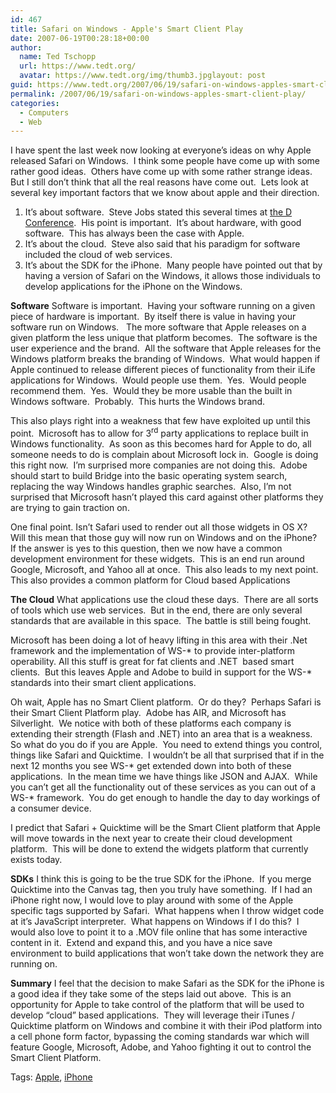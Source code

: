 ```yaml
---
id: 467
title: Safari on Windows - Apple's Smart Client Play
date: 2007-06-19T00:28:18+00:00
author:
  name: Ted Tschopp
  url: https://www.tedt.org/
  avatar: https://www.tedt.org/img/thumb3.jpglayout: post
guid: https://www.tedt.org/2007/06/19/safari-on-windows-apples-smart-client-play/
permalink: /2007/06/19/safari-on-windows-apples-smart-client-play/
categories:
  - Computers
  - Web
---
```

I have spent the last week now looking at everyone’s ideas on why Apple released Safari on Windows.  I think some people have come up with some rather good ideas.  Others have come up with some rather strange ideas.   But I still don’t think that all the real reasons have come out.  Lets look at several key important factors that we know about apple and their direction.

  1. It’s about software.  Steve Jobs stated this several times at [the D Conference](http://allthingsd.com/d).  His point is important.  It’s about hardware, with good software.  This has always been the case with Apple.
  2. It’s about the cloud.  Steve also said that his paradigm for software included the cloud of web services.
  3. It’s about the SDK for the iPhone.  Many people have pointed out that by having a version of Safari on the Windows, it allows those individuals to develop applications for the iPhone on the Windows.

**Software** Software is important.  Having your software running on a given piece of hardware is important.  By itself there is value in having your software run on Windows.   The more software that Apple releases on a given platform the less unique that platform becomes.  The software is the user experience and the brand.  All the software that Apple releases for the Windows platform breaks the branding of Windows.  What would happen if Apple continued to release different pieces of functionality from their iLife applications for Windows.  Would people use them.  Yes.  Would people recommend them.  Yes.  Would they be more usable than the built in Windows software.  Probably.  This hurts the Windows brand.

This also plays right into a weakness that few have exploited up until this point.  Microsoft has to allow for 3<sup>rd</sup> party applications to replace built in Windows functionality.  As soon as this becomes hard for Apple to do, all someone needs to do is complain about Microsoft lock in.  Google is doing this right now.  I’m surprised more companies are not doing this.  Adobe should start to build Bridge into the basic operating system search, replacing the way Windows handles graphic searches.  Also, I’m not surprised that Microsoft hasn’t played this card against other platforms they are trying to gain traction on.

One final point. Isn’t Safari used to render out all those widgets in OS X?  Will this mean that those guy will now run on Windows and on the iPhone?  If the answer is yes to this question, then we now have a common development environment for these widgets.  This is an end run around Google, Microsoft, and Yahoo all at once.  This also leads to my next point.  This also provides a common platform for Cloud based Applications

**The Cloud** What applications use the cloud these days.  There are all sorts of tools which use web services.  But in the end, there are only several standards that are available in this space.  The battle is still being fought.

Microsoft has been doing a lot of heavy lifting in this area with their .Net framework and the implementation of WS-\* to provide inter-platform operability. All this stuff is great for fat clients and .NET  based smart clients.  But this leaves Apple and Adobe to build in support for the WS-\* standards into their smart client applications.

Oh wait, Apple has no Smart Client platform.  Or do they?  Perhaps Safari is their Smart Client Platform play.  Adobe has AIR, and Microsoft has Silverlight.  We notice with both of these platforms each company is extending their strength (Flash and .NET) into an area that is a weakness.  So what do you do if you are Apple.  You need to extend things you control, things like Safari and Quicktime.  I wouldn’t be all that surprised that if in the next 12 months you see WS-\* get extended down into both of these applications.  In the mean time we have things like JSON and AJAX.  While you can’t get all the functionality out of these services as you can out of a WS-\* framework.  You do get enough to handle the day to day workings of a consumer device.

I predict that Safari + Quicktime will be the Smart Client platform that Apple will move towards in the next year to create their cloud development platform.  This will be done to extend the widgets platform that currently exists today.

**SDKs** I think this is going to be the true SDK for the iPhone.  If you merge Quicktime into the Canvas tag, then you truly have something.  If I had an iPhone right now, I would love to play around with some of the Apple specific tags supported by Safari.  What happens when I throw widget code at it’s JavaScript interpreter.  What happens on Windows if I do this?  I would also love to point it to a .MOV file online that has some interactive content in it.  Extend and expand this, and you have a nice save environment to build applications that won’t take down the network they are running on.

**Summary** I feel that the decision to make Safari as the SDK for the iPhone is a good idea if they take some of the steps laid out above.  This is an opportunity for Apple to take control of the platform that will be used to develop “cloud” based applications.  They will leverage their iTunes / Quicktime platform on Windows and combine it with their iPod platform into a cell phone form factor, bypassing the coming standards war which will feature Google, Microsoft, Adobe, and Yahoo fighting it out to control the Smart Client Platform.

<div class="bjtags">
  Tags: <a href="http://technorati.com/tag/Apple" rel="tag">Apple</a>, <a href="http://technorati.com/tag/iPhone" rel="tag">iPhone</a>
</div>